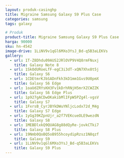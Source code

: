 ```yaml
---
layout: produk-casinghp
title: Migraine Samsung Galaxy S9 Plus Case
categories: samsung
tags: galaxy

# Produk
product-title: Migraine Samsung Galaxy S9 Plus Case
harga: 90000
sku: hn-4542
image-drive: 1LiNV9v1qGl6MXo3YsJ_Bd-q5B3aLEKVs
gallery:
  - url: 1T-Z8Dhdu09AUS2JRlOVP9V4Q8rmFNuxj
    title: Galaxy Note 8
  - url: 1SkOdURoeLfF-egC3i3dT-xQN7Xhx8t5j
    title: Galaxy S6
  - url: 1CDEtmrKJbSADnFkh3kD1mm1Gvs9U0pmX
    title: Galaxy S6 Edge
  - url: 1oaUdZRYsKH3Fv1kDrhRNjH5mrXZCWZZK
    title: Galaxy S6 Edge Plus
  - url: 1p927gACDwOKakibMlIFpW5PZg4l-vgsV
    title: Galaxy S7
  - url: 1FxrsB_CyrJBYkDWuYNljcLodx72d_M4g
    title: Galaxy S7 Edge
  - url: 1yGg39KZpnUjr_a2f7VEKcueOLE9wezdN
    title: Galaxy S8
  - url: 1MEBDlxkQ9QUAG8g88dQyRe-jovkCTki7
    title: Galaxy S8 Plus
  - url: 19Nmb0QoBQ5oB955hcoydipRzsz1N8qzf
    title: Galaxy S9
  - url: 1LiNV9v1qGl6MXo3YsJ_Bd-q5B3aLEKVs
    title: Galaxy S9 Plus
---
```

